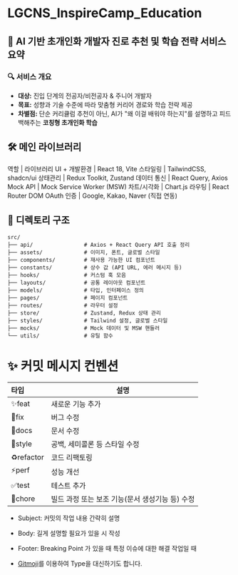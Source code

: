 # LGCNS_InspireCamp_Education

## 🧠 **AI 기반 초개인화 개발자 진로 추천 및 학습 전략 서비스 요약**

### 🔍 서비스 개요

- **대상:** 진입 단계의 전공자/비전공자 & 주니어 개발자
- **목표:** 성향과 기술 수준에 따라 맞춤형 커리어 경로와 학습 전략 제공
- **차별점:** 단순 커리큘럼 추천이 아닌, AI가 "왜 이걸 배워야 하는지"를 설명하고 피드백해주는 **코칭형 초개인화 학습**

## 🛠 메인 라이브러리

역할 | 라이브러리
UI + 개발환경 | React 18, Vite
스타일링 | TailwindCSS, shadcn/ui
상태관리 | Redux Toolkit, Zustand
데이터 통신 | React Query, Axios
Mock API | Mock Service Worker (MSW)
차트/시각화 | Chart.js
라우팅 | React Router DOM
OAuth 인증 | Google, Kakao, Naver (직접 연동)


## 📂 디렉토리 구조
```
src/
├── api/                # Axios + React Query API 호출 정리
├── assets/             # 이미지, 폰트, 글로벌 스타일
├── components/         # 재사용 가능한 UI 컴포넌트
├── constants/          # 상수 값 (API URL, 에러 메시지 등)
├── hooks/              # 커스텀 훅 모음
├── layouts/            # 공통 레이아웃 컴포넌트
├── models/             # 타입, 인터페이스 정의
├── pages/              # 페이지 컴포넌트
├── routes/             # 라우터 설정
├── store/              # Zustand, Redux 상태 관리
├── styles/             # Tailwind 설정, 글로벌 스타일
├── mocks/              # Mock 데이터 및 MSW 핸들러
└── utils/              # 유틸 함수
```
# ✨ 커밋 메시지 컨벤션

| 타입 | 설명 |
| :- | - |
| ✨feat | 새로운 기능 추가 |  
| 🐛fix | 버그 수정 |  
| 📝docs | 문서 수정 |  
| 💄style | 공백, 세미콜론 등 스타일 수정 |  
| ♻️refactor | 코드 리팩토링 |  
| ⚡️perf | 성능 개선 | 
| ✅test | 테스트 추가 | 
| 👷chore | 빌드 과정 또는 보조 기능(문서 생성기능 등) 수정 | 

* Subject: 
커밋의 작업 내용 간략히 설명

* Body: 
길게 설명할 필요가 있을 시 작성

* Footer: 
Breaking Point 가 있을 때
특정 이슈에 대한 해결 작업일 때

* [Gitmoji](https://gitmoji.dev/)를 이용하여 Type을 대신하기도 합니다.

